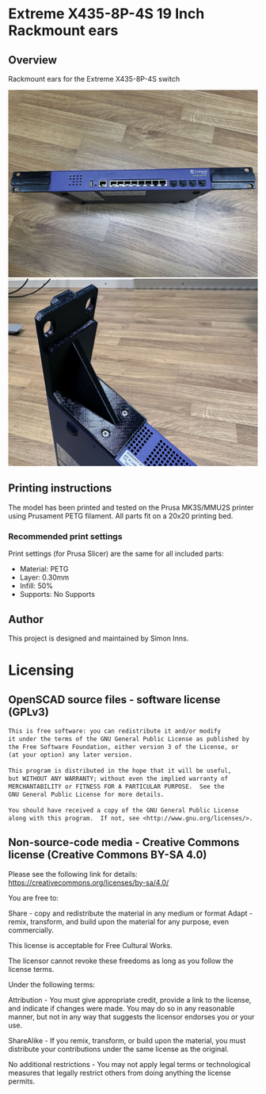# Extreme X435-8P-4S 19 Inch Rackmount ears
## Overview
Rackmount ears for the Extreme X435-8P-4S switch

<img src="/images/x435_bracket_front.jpg" width="800">

<img src="/images/x435_bracket_back.jpg" width="800">

## Printing instructions
The model has been printed and tested on the Prusa MK3S/MMU2S printer using Prusament PETG filament. All parts fit on a 20x20 printing bed.

### Recommended print settings

Print settings (for Prusa Slicer) are the same for all included parts:

* Material: PETG
* Layer: 0.30mm 
* Infill: 50%
* Supports: No Supports

## Author
This project is designed and maintained by Simon Inns.

# Licensing
## OpenSCAD source files - software license (GPLv3)

    This is free software: you can redistribute it and/or modify
    it under the terms of the GNU General Public License as published by
    the Free Software Foundation, either version 3 of the License, or
    (at your option) any later version.
    
    This program is distributed in the hope that it will be useful,
    but WITHOUT ANY WARRANTY; without even the implied warranty of
    MERCHANTABILITY or FITNESS FOR A PARTICULAR PURPOSE.  See the
    GNU General Public License for more details.
    
    You should have received a copy of the GNU General Public License
    along with this program.  If not, see <http://www.gnu.org/licenses/>.

## Non-source-code media - Creative Commons license (Creative Commons BY-SA 4.0)
Please see the following link for details: https://creativecommons.org/licenses/by-sa/4.0/

You are free to:

Share - copy and redistribute the material in any medium or format
Adapt - remix, transform, and build upon the material
for any purpose, even commercially.

This license is acceptable for Free Cultural Works.

The licensor cannot revoke these freedoms as long as you follow the license terms.

Under the following terms:

Attribution - You must give appropriate credit, provide a link to the license, and indicate if changes were made. You may do so in any reasonable manner, but not in any way that suggests the licensor endorses you or your use.

ShareAlike - If you remix, transform, or build upon the material, you must distribute your contributions under the same license as the original.

No additional restrictions - You may not apply legal terms or technological measures that legally restrict others from doing anything the license permits.
